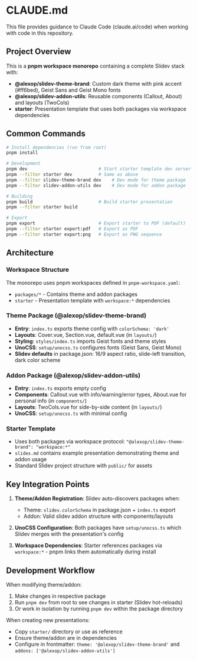 # CLAUDE.md

This file provides guidance to Claude Code (claude.ai/code) when working with code in this repository.

## Project Overview

This is a **pnpm workspace monorepo** containing a complete Slidev stack with:
- **@alexop/slidev-theme-brand**: Custom dark theme with pink accent (#ff6bed), Geist Sans and Geist Mono fonts
- **@alexop/slidev-addon-utils**: Reusable components (Callout, About) and layouts (TwoCols)
- **starter**: Presentation template that uses both packages via workspace dependencies

## Common Commands

```bash
# Install dependencies (run from root)
pnpm install

# Development
pnpm dev                           # Start starter template dev server
pnpm --filter starter dev          # Same as above
pnpm --filter slidev-theme-brand dev    # Dev mode for theme package
pnpm --filter slidev-addon-utils dev    # Dev mode for addon package

# Building
pnpm build                         # Build starter presentation
pnpm --filter starter build

# Export
pnpm export                        # Export starter to PDF (default)
pnpm --filter starter export:pdf   # Export as PDF
pnpm --filter starter export:png   # Export as PNG sequence
```

## Architecture

### Workspace Structure
The monorepo uses pnpm workspaces defined in `pnpm-workspace.yaml`:
- `packages/*` - Contains theme and addon packages
- `starter` - Presentation template with `workspace:*` dependencies

### Theme Package (@alexop/slidev-theme-brand)
- **Entry**: `index.ts` exports theme config with `colorSchema: 'dark'`
- **Layouts**: Cover.vue, Section.vue, default.vue (in `layouts/`)
- **Styling**: `styles/index.ts` imports Geist fonts and theme styles
- **UnoCSS**: `setup/unocss.ts` configures fonts (Geist Sans, Geist Mono)
- **Slidev defaults** in package.json: 16/9 aspect ratio, slide-left transition, dark color scheme

### Addon Package (@alexop/slidev-addon-utils)
- **Entry**: `index.ts` exports empty config
- **Components**: Callout.vue with info/warning/error types, About.vue for personal info (in `components/`)
- **Layouts**: TwoCols.vue for side-by-side content (in `layouts/`)
- **UnoCSS**: `setup/unocss.ts` with minimal config

### Starter Template
- Uses both packages via workspace protocol: `"@alexop/slidev-theme-brand": "workspace:*"`
- `slides.md` contains example presentation demonstrating theme and addon usage
- Standard Slidev project structure with `public/` for assets

## Key Integration Points

1. **Theme/Addon Registration**: Slidev auto-discovers packages when:
   - Theme: `slidev.colorSchema` in package.json + `index.ts` export
   - Addon: Valid slidev addon structure with components/layouts

2. **UnoCSS Configuration**: Both packages have `setup/unocss.ts` which Slidev merges with the presentation's config

3. **Workspace Dependencies**: Starter references packages via `workspace:*` - pnpm links them automatically during install

## Development Workflow

When modifying theme/addon:
1. Make changes in respective package
2. Run `pnpm dev` from root to see changes in starter (Slidev hot-reloads)
3. Or work in isolation by running `pnpm dev` within the package directory

When creating new presentations:
- Copy `starter/` directory or use as reference
- Ensure theme/addon are in dependencies
- Configure in frontmatter: `theme: '@alexop/slidev-theme-brand'` and `addons: ['@alexop/slidev-addon-utils']`
